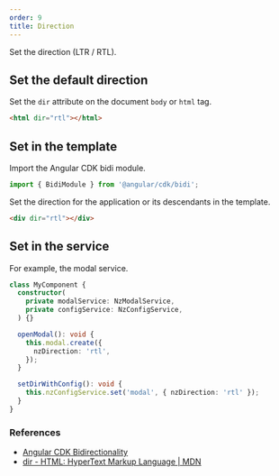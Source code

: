 ```yaml
---
order: 9
title: Direction
---
```


Set the direction (LTR / RTL).

## Set the default direction

Set the `dir` attribute on the document `body` or `html` tag.

```html
<html dir="rtl"></html>
```

## Set in the template

Import the Angular CDK bidi module.

```typescript
import { BidiModule } from '@angular/cdk/bidi';
```

Set the direction for the application or its descendants in the template.

```html
<div dir="rtl"></div>
```

## Set in the service

For example, the modal service.

```typescript
class MyComponent {
  constructor(
    private modalService: NzModalService,
    private configService: NzConfigService,
  ) {}

  openModal(): void {
    this.modal.create({
      nzDirection: 'rtl',
    });
  }

  setDirWithConfig(): void {
    this.nzConfigService.set('modal', { nzDirection: 'rtl' });
  }
}
```

### References

- [Angular CDK Bidirectionality](https://material.angular.io/cdk/bidi/api)
- [dir - HTML: HyperText Markup Language | MDN](https://developer.mozilla.org/en-US/docs/Web/HTML/Global_attributes/dir)
